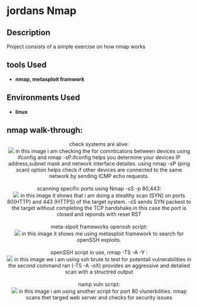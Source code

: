 <h1>jordans Nmap </h1>

<h2>Description</h2>
Project consists of a simple exercise on how nmap works  
<br />


<h2>tools Used</h2>

- <b>nmap, metasploit framwork</b> 

<h2>Environments Used </h2>

- <b>linux</b> 

<h2>nmap walk-through:</h2>

<p align="center">
check systems are alive: <br/>
<img src="https://github.com/user-attachments/assets/6628b572-19bf-4b9a-8101-e14b5c62f2b3"/> 
in this image i am checking the for comnticatons between devices using ifconfig and nmap -sP.ifconfig helps you determine your devices IP address,subnet mask and network interface detailes.
  using nmap -sP (ping scan) option helps check if other devices are connected to the same network by sending ICMP echo requests. 
<br />
<br />
scanning specific ports using Nmap -sS -p 80,443:  <br/>
<img src="https://github.com/user-attachments/assets/acdaa1f8-fab8-4735-9743-b67ccb305bb2"/> 
in this image it shows that i am doing a stealthy scan (SYN) on ports 80(HTTP) and 443 (HTTPS) of the target system.
-sS sends SYN packest to the target without completing the TCP handshake.in this case the port is closed and reponds with reset RST  
<br />
<br />
meta-slpoit frameworks openssh script: <br/>
<img src="https://github.com/user-attachments/assets/34e93314-6eca-4b38-95f7-9dbfc296e855"/> 
in this image it shows me using metasploit framework to search for openSSH exploits. 
<br />
<br />
openSSH script in use, nmap -TS -A -Y :  <br/>
<img src="https://github.com/user-attachments/assets/249f4f4a-0a33-4042-b9aa-03a5e3b242af"/> 
in this image we i am using ssh brute to test for potentail vulnerabilities in the second command ran (-T5 -A -oX) provides an aggressive and detalied scan with a structred output 
 <br />
<br />
namp vuln script:  <br/>
<img src="https://github.com/user-attachments/assets/4055bb35-5848-4305-bd7a-2f35360e335d"/> 
in this image i am using another script for port 80 vlunerbilities. nmap scans thet targed web server and checks for security issues 
 <br />
<br />


<!--
 ```diff
- text in red
+ text in green
! text in orange
# text in gray
@@ text in purple (and bold)@@
```
--!>
